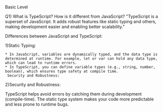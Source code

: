 Basic Level

Q1) What is TypeScript? How is it different from JavaScript?
"TypeScript is a superset of JavaScript. It adds robust features like static typing and others, making development easier and enabling better scalability."

 Differences between JavaScript and TypeScript:

  1)Static Typing:
   
    * In JavaScript, variables are dynamically typed, and the data type is determined at runtime. For example, let or var can hold any data type, which can lead to runtime errors.
    * In TypeScript, you can define variable types (e.g., string, number, boolean), which ensures type safety at compile time.
     Security and Robustness:
  2)Security and Robustness:
   
TypeScript helps avoid errors by catching them during development (compile-time).
The static type system makes your code more predictable and less prone to runtime bugs.

